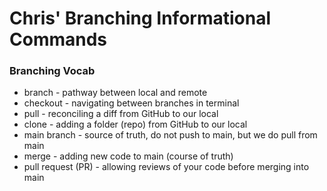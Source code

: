# Chris' Branching Informational Commands

### Branching Vocab
- branch - pathway between local and remote
- checkout - navigating between branches in terminal
- pull - reconciling a diff from GitHub to our local
- clone - adding a folder (repo) from GitHub to our local
- main branch - source of truth, do not push to main, but we do pull from main
- merge - adding new code to main (course of truth)
- pull request (PR) - allowing reviews of your code before merging into main